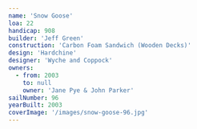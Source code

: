 ```yaml
---
name: 'Snow Goose'
loa: 22
handicap: 908
builder: 'Jeff Green'
construction: 'Carbon Foam Sandwich (Wooden Decks)'
design: 'Hardchine'
designer: 'Wyche and Coppock'
owners:
  - from: 2003
    to: null
    owner: 'Jane Pye & John Parker'
sailNumber: 96
yearBuilt: 2003
coverImage: '/images/snow-goose-96.jpg'
---
```

